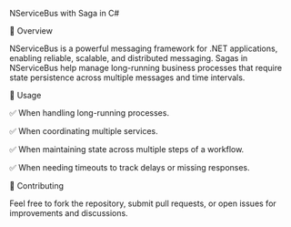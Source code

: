 NServiceBus with Saga in C#

📌 Overview

NServiceBus is a powerful messaging framework for .NET applications, enabling reliable, scalable, and distributed messaging. Sagas in NServiceBus help manage long-running business processes that require state persistence across multiple messages and time intervals.

🎯 Usage

✅ When handling long-running processes.

✅ When coordinating multiple services.

✅ When maintaining state across multiple steps of a workflow.

✅ When needing timeouts to track delays or missing responses.

🤝 Contributing

Feel free to fork the repository, submit pull requests, or open issues for improvements and discussions.
